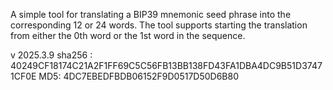 A simple tool for translating a BIP39 mnemonic seed phrase into the corresponding 12 or 24 words. The tool supports starting the translation from either the 0th word or the 1st word in the sequence.

v 2025.3.9
sha256 : 40249CF18174C21A2F1FF69C5C56FB13BB138FD43FA1DBA4DC9B51D37471CF0E
MD5: 4DC7EBEDFBDB06152F9D0517D50D6B80
